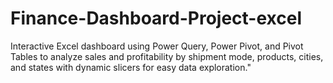 # Finance-Dashboard-Project-excel
Interactive Excel dashboard using Power Query, Power Pivot, and Pivot Tables to analyze sales and profitability by shipment mode, products, cities, and states with dynamic slicers for easy data exploration."
